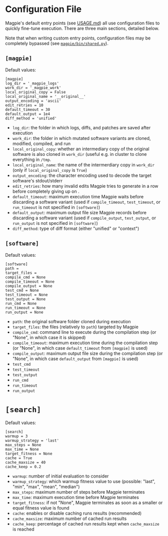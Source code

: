 # Configuration File

Magpie's default entry points (see [USAGE.md](/USAGE.md)) all use configuration files to quickly fine-tune execution.
There are three main sections, detailed below.

Note that when writing custom entry points, configuration files may be completely bypassed (see [`magpie/bin/shared.py`](magpie/bin/shared.py)).


## `[magpie]`

Default values:

    [magpie]
    log_dir = '_magpie_logs'
    work_dir = '_magpie_work'
    local_original_copy = False
    local_original_name = '__original__'
    output_encoding = 'ascii'
    edit_retries = 10
    default_timeout = 30
    default_output = 1e4
    diff_method = 'unified'

- `log_dir`: the folder in which logs, diffs, and patches are saved after execution
- `work_dir`: the folder in which mutated software variants are cloned, modified, compiled, and run
- `local_original_copy`: whether an intermediary copy of the original software is also cloned in `work_dir` (useful e.g. in cluster to clone everything in `/tmp`.
- `local_original_name`: the name of the intermerdiary copy in `work_dir` (only if `local_original_copy` is `True`)
- `output_encoding`: the character encoding used to decode the target software's stdout/stderr
- `edit_retries`: how many invalid edits Magpie tries to generate in a row before completely giving up on .
- `default_timeout`: maximum execution time Magpie waits before discarding a software variant (used if `compile_timeout`, `test_timeout`, or `run_timeout` is not specified in `[software]`)
- `default_output`: maximum output file size Magpie records before discarding a software variant (used if `compile_output`, `test_output`, or `run_output` is not specified in `[software]`)
- `diff_method`: type of diff format (either "unified" or "context")


## `[software]`

Default values:

    [software]
    path = 
    target_files =
    compile_cmd = None
    compile_timeout = None
    compile_output = None
    test_cmd = None
    test_timeout = None
    test_output = None
    run_cmd = None
    run_timeout = None
    run_output = None

- `path`: the original software folder cloned during execution
- `target_files`: the files (relatively to `path`) targeted by Magpie
- `compile_cmd`: command line to execute during the compilation step (or "None", in which case it is skipped)
- `compile_timeout`: maximum execution time during the compilation step (or "None", in which case `default_timeout` from `[magpie]` is used)
- `compile_output`: maximum output file size during the compilation step (or "None", in which case `default_output` from `[magpie]` is used)
- `test_cmd`
- `test_timeout`
- `test_output`
- `run_cmd`
- `run_timeout`
- `run_output`


# `[search]`

Default values:

    [search]
    warmup = 3
    warmup_strategy = 'last'
    max_steps = None
    max_time = None
    target_fitness = None
    cache = True
    cache_maxsize = 40
    cache_keep = 0.2

- `warmup`: number of initial evaluation to consider
- `warmup_strategy`: which warmup fitness value to use (possible: "last", "min", "max", "mean", "median")
- `max_steps`: maximum number of steps before Magpie terminates
- `max_time`: maximum execution time before Magpie terminates
- `target_fitness`: if not "None", Magpie terminates as soon as a smaller or equal fitness value is found
- `cache`: enables or disable caching runs results (recommended)
- `cache_maxsize`: maximum number of cached run results
- `cache_keep`: percentage of cached run results kept when `cache_maxsize` is reached
